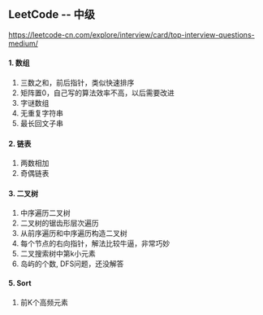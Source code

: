 ## LeetCode -- 中级

https://leetcode-cn.com/explore/interview/card/top-interview-questions-medium/

#### 1. 数组

1. 三数之和，前后指针，类似快速排序
2. 矩阵置0，自己写的算法效率不高，以后需要改进
3. 字谜数组
4. 无重复字符串
5. 最长回文子串

#### 2. 链表

1. 两数相加
2. 奇偶链表

#### 3. 二叉树

1. 中序遍历二叉树
2. 二叉树的锯齿形层次遍历
3. 从前序遍历和中序遍历构造二叉树
4. 每个节点的右向指针，解法比较牛逼，非常巧妙
5. 二叉搜索树中第k小元素
6. 岛屿的个数, DFS问题，还没解答

#### 5. Sort

1. 前K个高频元素

